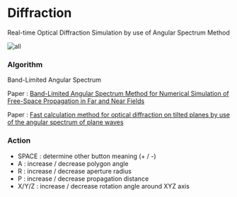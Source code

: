 # Diffraction
Real-time Optical Diffraction Simulation by use of Angular Spectrum Method

![all](https://github.com/AngularSpectrumMTD/Diffraction/assets/65929274/c13a382b-3e2e-463f-8985-f9d844ae0563)

### Algorithm
Band-Limited Angular Spectrum

Paper : [Band-Limited Angular Spectrum Method for Numerical Simulation of Free-Space Propagation in Far and Near Fields](https://opg.optica.org/oe/fulltext.cfm?uri=oe-17-22-19662&id=186848)

Paper : [Fast calculation method for optical diffraction on tilted planes by use of the angular spectrum of plane waves](https://opg.optica.org/josaa/abstract.cfm?uri=josaa-20-9-1755)

### Action

- SPACE : determine other button meaning (+ / -)
- A : increase / decrease polygon angle
- R : increase / decrease aperture radius
- P : increase / decrease propagation distance
- X/Y/Z : increase / decrease rotation angle around XYZ axis

